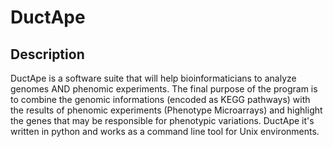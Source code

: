 # DuctApe

## Description

DuctApe is a software suite that will help bioinformaticians to analyze genomes AND phenomic experiments.
The final purpose of the program is to combine the genomic informations (encoded as KEGG pathways) with the results of phenomic experiments (Phenotype Microarrays) and highlight the genes that may be responsible for phenotypic variations.
DuctApe it's written in python and works as a command line tool for Unix environments.